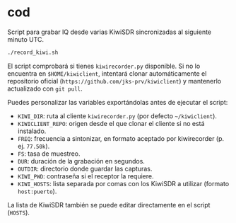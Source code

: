 # cod

Script para grabar IQ desde varias KiwiSDR sincronizadas al siguiente minuto UTC.

```bash
./record_kiwi.sh
```

El script comprobará si tienes `kiwirecorder.py` disponible. Si no lo encuentra en
`$HOME/kiwiclient`, intentará clonar automáticamente el repositorio oficial
(`https://github.com/jks-prv/kiwiclient`) y mantenerlo actualizado con `git pull`.

Puedes personalizar las variables exportándolas antes de ejecutar el script:

- `KIWI_DIR`: ruta al cliente `kiwirecorder.py` (por defecto `~/kiwiclient`).
- `KIWICLIENT_REPO`: origen desde el que clonar el cliente si no está instalado.
- `FREQ`: frecuencia a sintonizar, en formato aceptado por kiwirecorder (p. ej. `77.50k`).
- `FS`: tasa de muestreo.
- `DUR`: duración de la grabación en segundos.
- `OUTDIR`: directorio donde guardar las capturas.
- `KIWI_PWD`: contraseña si el receptor la requiere.
- `KIWI_HOSTS`: lista separada por comas con los KiwiSDR a utilizar (formato `host:puerto`).

La lista de KiwiSDR también se puede editar directamente en el script (`HOSTS`).

